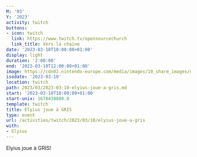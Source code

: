 ```yaml
---
M: '03'
Y: '2023'
activity: twitch
buttons:
- icon: twitch
  link: https://www.twitch.tv/opensourcechurch
  link_title: Vers la chaine
date: '2023-03-10T10:00:00+01:00'
display: light
duration: '2:00:00'
end: '2023-03-10T12:00:00+01:00'
image: https://cdn02.nintendo-europe.com/media/images/10_share_images/games_15/nintendo_switch_download_software_1/H2x1_NSwitchDS_Gris_image1600w.jpg
isodate: '2023-03-10'
location: twitch
path: 2023/03/2023-03-10-elyius-joue-a-gris.md
start: '2023-03-10T10:00:00+01:00'
start-unix: 1678438800.0
template: twitch
title: Elyius joue à GRIS
type: event
url: /activities/twitch/2023/03/10/elyius-joue-a-gris
with:
- Elyius
---
```

 Elyius joue à GRIS!